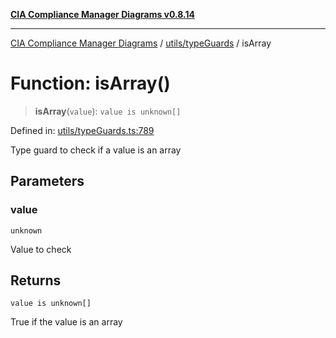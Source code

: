 [**CIA Compliance Manager Diagrams v0.8.14**](../../../README.md)

***

[CIA Compliance Manager Diagrams](../../../modules.md) / [utils/typeGuards](../README.md) / isArray

# Function: isArray()

> **isArray**(`value`): `value is unknown[]`

Defined in: [utils/typeGuards.ts:789](https://github.com/Hack23/cia-compliance-manager/blob/257dd569f432a46611a1746c832a7e3d29232229/src/utils/typeGuards.ts#L789)

Type guard to check if a value is an array

## Parameters

### value

`unknown`

Value to check

## Returns

`value is unknown[]`

True if the value is an array
